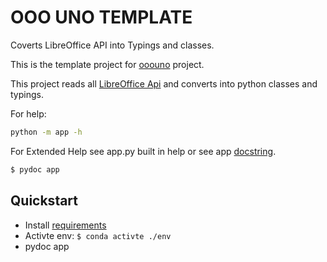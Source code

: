 # OOO UNO TEMPLATE

Coverts LibreOffice API into Typings and classes.

This is the template project for [ooouno](https://github.com/Amourspirit/python-ooouno) project.

This project reads all [LibreOffice Api](https://api.libreoffice.org/docs/idl/ref/namespacecom_1_1sun_1_1star.html) and converts into python classes and typings.

For help:

```bash
python -m app -h
```

For Extended Help see app.py built in help or see app [docstring](./app.py).

```bash
$ pydoc app
```

## Quickstart

* Install [requirements](docs/setup_env.rst)
* Activte env: `$ conda activte ./env`
* pydoc app

